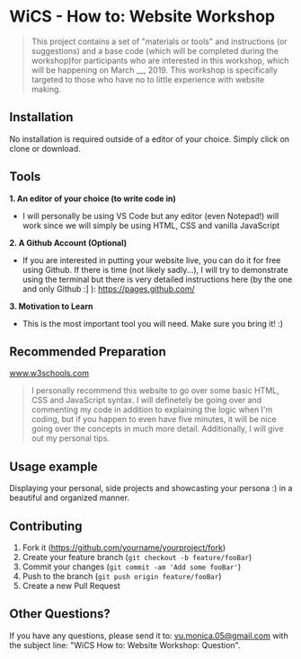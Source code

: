 # WiCS - How to: Website Workshop 
> This project contains a set of "materials or tools" and instructions (or suggestions) and a base code (which will be completed during the workshop)for participants who are interested in this workshop, which will be happening on March __, 2019. This workshop is specifically targeted to those who have no to little experience with website making. 

## Installation 

No installation is required outside of a editor of your choice. Simply click on clone or download. 

## Tools
<b> 1. An editor of your choice (to write code in) </b> 
- I will personally be using VS Code but any editor (even Notepad!) will work since we will simply be using HTML, CSS and vanilla JavaScript

<b> 2. A Github Account (Optional) </b> 
- If you are interested in putting your website live, you can do it for free using Github. If there is time (not likely sadly...), I will try to demonstrate using the terminal but there is very detailed instructions here (by the one and only Github :] ): https://pages.github.com/

<b> 3. Motivation to Learn </b>
- This is the most important tool you will need. Make sure you bring it! :)

## Recommended Preparation 
www.w3schools.com

> I personally recommend this website to go over some basic HTML, CSS and JavaScript syntax. I will definetely be going over and commenting my code in addition to explaining the logic when I'm coding, but if you happen to even have five minutes, it will be nice going over the concepts in much more detail. Additionally, I will give out my personal tips.  

## Usage example

Displaying your personal, side projects and showcasting your persona :) in a beautiful and organized manner. 

## Contributing

1. Fork it (<https://github.com/yourname/yourproject/fork>)
2. Create your feature branch (`git checkout -b feature/fooBar`)
3. Commit your changes (`git commit -am 'Add some fooBar'`)
4. Push to the branch (`git push origin feature/fooBar`)
5. Create a new Pull Request

## Other Questions?

If you have any questions, please send it to: vu.monica.05@gmail.com with the subject line:  "WiCS How to: Website Workshop: Question". 
